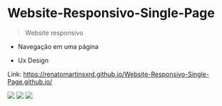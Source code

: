 
  # Website-Responsivo-Single-Page
  
  > Website responsivo
  
  * Navegação em uma página
  
  * Ux Design
  
  Link: https://renatomartinsxrd.github.io/Website-Responsivo-Single-Page.github.io/
  
  <img src="https://github.com/RenatoMartinsXrd/Website-Responsivo-Single-Page.github.io/blob/master/img/print-desktop.JPG">
  

  <img src="https://github.com/RenatoMartinsXrd/Website-Responsivo-Single-Page.github.io/blob/master/img/print-mobile.JPG">
  <img src="https://github.com/RenatoMartinsXrd/Website-Responsivo-Single-Page.github.io/blob/master/img/print-mobile-2.JPG">

  
  
 

